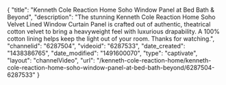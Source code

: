 {
    "title": "Kenneth Cole Reaction Home Soho Window Panel at Bed Bath & Beyond",
    "description": "The stunning Kenneth Cole Reaction Home Soho Velvet Lined Window Curtain Panel is crafted out of authentic, theatrical cotton velvet to bring a heavyweight feel with luxurious drapability. A 100% cotton lining helps keep the light out of your room. Thanks for watching.",
    "channelid": "6287504",
    "videoid": "6287533",
    "date_created": "1438386765",
    "date_modified": "1491600070",
    "type": "captivate",
    "layout": "channelVideo",
    "url": "\/kenneth-cole-reaction-home\/kenneth-cole-reaction-home-soho-window-panel-at-bed-bath-beyond\/6287504-6287533"
}